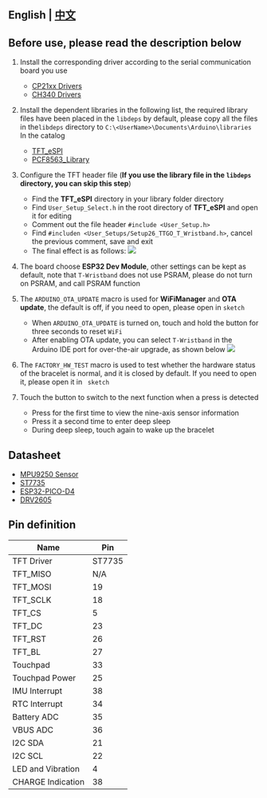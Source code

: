 ## **English | [中文](../../docs/mpu9250_cn.md)**

## Before use, please read the description below

1. Install the corresponding driver according to the serial communication board you use
   - [CP21xx Drivers](https://www.silabs.com/products/development-tools/software/usb-to-uart-bridge-vcp-drivers)
   - [CH340 Drivers](http://www.wch-ic.com/search?q=ch340&t=downloads)

2. Install the dependent libraries in the following list, the required library files have been placed in the `libdeps` by default, please copy all the files in the`libdeps` directory to `C:\<UserName>\Documents\Arduino\libraries` In the catalog
   - [TFT_eSPI](https://github.com/Bodmer/TFT_eSPI)
   - [PCF8563_Library](https://github.com/lewisxhe/PCF8563_Library)

3. Configure the TFT header file (**If you use the library file in the `libdeps` directory, you can skip this step**)
   - Find the **TFT_eSPI** directory in your library folder directory
   - Find `User_Setup_Select.h` in the root directory of **TFT_eSPI** and open it for editing
   - Comment out the file header `#include <User_Setup.h>`
   - Find `#includen <User_Setups/Setup26_TTGO_T_Wristband.h>`, cancel the previous comment, save and exit
   - The final effect is as follows:
        ![](../../image/1.jpg)

4. The board choose **ESP32 Dev Module**, other settings can be kept as default, note that `T-Wristband` does not use PSRAM, please do not turn on PSRAM, and call PSRAM function

5. The `ARDUINO_OTA_UPDATE` macro is used for **WiFiManager** and **OTA update**, the default is off, if you need to open, please open in `sketch`
   - When `ARDUINO_OTA_UPDATE` is turned on, touch and hold the button for three seconds to reset `WiFi`
   - After enabling OTA update, you can select `T-Wristband` in the Arduino IDE port for over-the-air upgrade, as shown below
        ![](../../image/2.jpg)

6. The `FACTORY_HW_TEST` macro is used to test whether the hardware status of the bracelet is normal, and it is closed by default. If you need to open it, please open it in ` sketch`
   
7. Touch the button to switch to the next function when a press is detected
   - Press for the first time to view the nine-axis sensor information
   - Press it a second time to enter deep sleep
   - During deep sleep, touch again to wake up the bracelet
  
## Datasheet
- [MPU9250 Sensor](https://invensense.tdk.com/wp-content/uploads/2015/02/PS-MPU-9250A-01-v1.1.pdf)
- [ST7735](http://www.displayfuture.com/Display/datasheet/controller/ST7735.pdf)
- [ESP32-PICO-D4](https://www.espressif.com/sites/default/files/documentation/esp32-pico-d4_datasheet_en.pdf)
- [DRV2605](https://www.ti.com/product/DRV2605)

## Pin definition

| Name              | Pin    |
| ----------------- | ------ |
| TFT Driver        | ST7735 |
| TFT_MISO          | N/A    |
| TFT_MOSI          | 19     |
| TFT_SCLK          | 18     |
| TFT_CS            | 5      |
| TFT_DC            | 23     |
| TFT_RST           | 26     |
| TFT_BL            | 27     |
| Touchpad          | 33     |
| Touchpad Power    | 25     |
| IMU Interrupt     | 38     |
| RTC Interrupt     | 34     |
| Battery ADC       | 35     |
| VBUS ADC          | 36     |
| I2C SDA           | 21     |
| I2C SCL           | 22     |
| LED and Vibration | 4      |
| CHARGE Indication | 38     |




